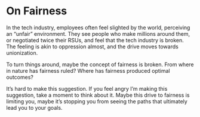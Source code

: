# On Fairness


In the tech industry, employees often feel slighted by the world, perceiving
an “unfair” environment. They see people who make millions around them, or
negotiated twice their RSUs, and feel that the tech industry is broken. The
feeling is akin to oppression almost, and the drive moves towards
unionization.

To turn things around, maybe the concept of fairness is broken. From where in
nature has fairness ruled? Where has fairness produced optimal outcomes?

It’s hard to make this suggestion. If you feel angry I’m making this
suggestion, take a moment to think about it. Maybe this drive to fairness is
limiting you, maybe it’s stopping you from seeing the paths that ultimately
lead you to your goals.

